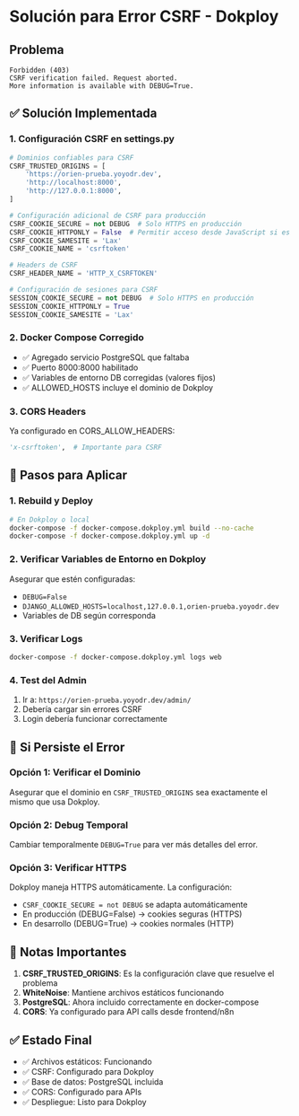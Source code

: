 # Solución para Error CSRF - Dokploy

## Problema
```
Forbidden (403)
CSRF verification failed. Request aborted.
More information is available with DEBUG=True.
```

## ✅ Solución Implementada

### 1. Configuración CSRF en settings.py
```python
# Dominios confiables para CSRF
CSRF_TRUSTED_ORIGINS = [
    'https://orien-prueba.yoyodr.dev',
    'http://localhost:8000',
    'http://127.0.0.1:8000',
]

# Configuración adicional de CSRF para producción
CSRF_COOKIE_SECURE = not DEBUG  # Solo HTTPS en producción
CSRF_COOKIE_HTTPONLY = False  # Permitir acceso desde JavaScript si es necesario
CSRF_COOKIE_SAMESITE = 'Lax'
CSRF_COOKIE_NAME = 'csrftoken'

# Headers de CSRF
CSRF_HEADER_NAME = 'HTTP_X_CSRFTOKEN'

# Configuración de sesiones para CSRF
SESSION_COOKIE_SECURE = not DEBUG  # Solo HTTPS en producción
SESSION_COOKIE_HTTPONLY = True
SESSION_COOKIE_SAMESITE = 'Lax'
```

### 2. Docker Compose Corregido
- ✅ Agregado servicio PostgreSQL que faltaba
- ✅ Puerto 8000:8000 habilitado
- ✅ Variables de entorno DB corregidas (valores fijos)
- ✅ ALLOWED_HOSTS incluye el dominio de Dokploy

### 3. CORS Headers
Ya configurado en CORS_ALLOW_HEADERS:
```python
'x-csrftoken',  # Importante para CSRF
```

## 🚀 Pasos para Aplicar

### 1. Rebuild y Deploy
```bash
# En Dokploy o local
docker-compose -f docker-compose.dokploy.yml build --no-cache
docker-compose -f docker-compose.dokploy.yml up -d
```

### 2. Verificar Variables de Entorno en Dokploy
Asegurar que estén configuradas:
- `DEBUG=False`
- `DJANGO_ALLOWED_HOSTS=localhost,127.0.0.1,orien-prueba.yoyodr.dev`
- Variables de DB según corresponda

### 3. Verificar Logs
```bash
docker-compose -f docker-compose.dokploy.yml logs web
```

### 4. Test del Admin
1. Ir a: `https://orien-prueba.yoyodr.dev/admin/`
2. Debería cargar sin errores CSRF
3. Login debería funcionar correctamente

## 🔧 Si Persiste el Error

### Opción 1: Verificar el Dominio
Asegurar que el dominio en `CSRF_TRUSTED_ORIGINS` sea exactamente el mismo que usa Dokploy.

### Opción 2: Debug Temporal
Cambiar temporalmente `DEBUG=True` para ver más detalles del error.

### Opción 3: Verificar HTTPS
Dokploy maneja HTTPS automáticamente. La configuración:
- `CSRF_COOKIE_SECURE = not DEBUG` se adapta automáticamente
- En producción (DEBUG=False) → cookies seguras (HTTPS)
- En desarrollo (DEBUG=True) → cookies normales (HTTP)

## 📝 Notas Importantes

1. **CSRF_TRUSTED_ORIGINS**: Es la configuración clave que resuelve el problema
2. **WhiteNoise**: Mantiene archivos estáticos funcionando
3. **PostgreSQL**: Ahora incluido correctamente en docker-compose
4. **CORS**: Ya configurado para API calls desde frontend/n8n

## ✅ Estado Final
- ✅ Archivos estáticos: Funcionando
- ✅ CSRF: Configurado para Dokploy
- ✅ Base de datos: PostgreSQL incluida
- ✅ CORS: Configurado para APIs
- ✅ Despliegue: Listo para Dokploy
